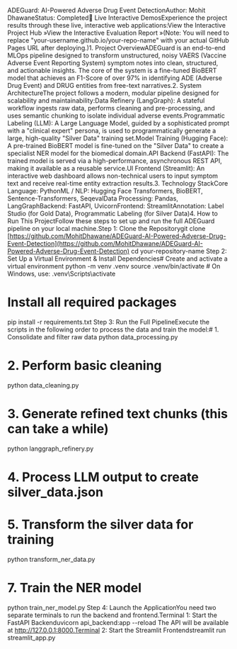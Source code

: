 ADEGuard: AI-Powered Adverse Drug Event DetectionAuthor: Mohit DhawaneStatus: Completed🚀 Live Interactive DemosExperience the project results through these live, interactive web applications:View the Interactive Project Hub »View the Interactive Evaluation Report »(Note: You will need to replace "your-username.github.io/your-repo-name" with your actual GitHub Pages URL after deploying.)1. Project OverviewADEGuard is an end-to-end MLOps pipeline designed to transform unstructured, noisy VAERS (Vaccine Adverse Event Reporting System) symptom notes into clean, structured, and actionable insights. The core of the system is a fine-tuned BioBERT model that achieves an F1-Score of over 97% in identifying ADE (Adverse Drug Event) and DRUG entities from free-text narratives.2. System ArchitectureThe project follows a modern, modular pipeline designed for scalability and maintainability:Data Refinery (LangGraph): A stateful workflow ingests raw data, performs cleaning and pre-processing, and uses semantic chunking to isolate individual adverse events.Programmatic Labeling (LLM): A Large Language Model, guided by a sophisticated prompt with a "clinical expert" persona, is used to programmatically generate a large, high-quality "Silver Data" training set.Model Training (Hugging Face): A pre-trained BioBERT model is fine-tuned on the "Silver Data" to create a specialist NER model for the biomedical domain.API Backend (FastAPI): The trained model is served via a high-performance, asynchronous REST API, making it available as a reusable service.UI Frontend (Streamlit): An interactive web dashboard allows non-technical users to input symptom text and receive real-time entity extraction results.3. Technology StackCore Language: PythonML / NLP: Hugging Face Transformers, BioBERT, Sentence-Transformers, SeqevalData Processing: Pandas, LangGraphBackend: FastAPI, UvicornFrontend: StreamlitAnnotation: Label Studio (for Gold Data), Programmatic Labeling (for Silver Data)4. How to Run This ProjectFollow these steps to set up and run the full ADEGuard pipeline on your local machine.Step 1: Clone the Repositorygit clone [https://github.com/MohitDhawane/ADEGuard-AI-Powered-Adverse-Drug-Event-Detection](https://github.com/MohitDhawane/ADEGuard-AI-Powered-Adverse-Drug-Event-Detection)
cd your-repository-name
Step 2: Set Up a Virtual Environment & Install Dependencies# Create and activate a virtual environment
python -m venv .venv
source .venv/bin/activate  # On Windows, use: .venv\Scripts\activate

# Install all required packages
pip install -r requirements.txt
Step 3: Run the Full PipelineExecute the scripts in the following order to process the data and train the model:# 1. Consolidate and filter raw data
python data_processing.py

# 2. Perform basic cleaning
python data_cleaning.py

# 3. Generate refined text chunks (this can take a while)
python langgraph_refinery.py

# 4. Process LLM output to create silver_data.json


# 5. Transform the silver data for training
python transform_ner_data.py

# 7. Train the NER model
python train_ner_model.py
Step 4: Launch the ApplicationYou need two separate terminals to run the backend and frontend.Terminal 1: Start the FastAPI Backenduvicorn api_backend:app --reload
The API will be available at http://127.0.0.1:8000.Terminal 2: Start the Streamlit Frontendstreamlit run streamlit_app.py


